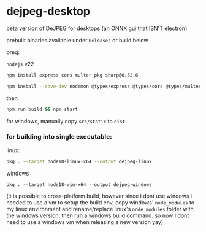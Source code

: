 # dejpeg-desktop

beta version of DeJPEG for desktops (an ONNX gui that ISN'T electron)

prebuilt binaries available under `Releases` or build below

preq:

`nodejs` v22

```bash
npm install express cors multer pkg sharp@0.32.6
```

```bash
npm install --save-dev nodemon @types/express @types/cors @types/multer @types/node
```

then

```bash
npm run build && npm start
```

for windows, manually copy `src/static` to `dist`

### for building into single executable:

linux:

```bash
pkg . --target node18-linux-x64 --output dejpeg-linux
```

windows

```batch
pkg . --target node18-win-x64 --output dejpeg-windows
```

(it is possible to cross-platform build, however since i dont use windows i needed to use a vm to setup the build env, copy windows' `node_modules` to my linux environment and rename/replace linux's `node_modules` folder with the windows version, then run a windows build command. so now I dont need to use a windows vm when releasing a new version yay)
